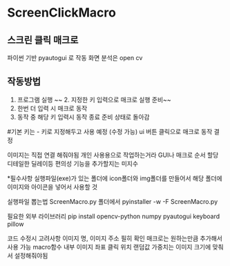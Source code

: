 # ScreenClickMacro
## 스크린 클릭 매크로

파이썬 기반 pyautogui 로 작동
화면 분석은 open cv

## 작동방법
1. 프로그램 실행
~~ 2. 지정한 키 입력으로 매크로 실행 준비~~
3. 한번 더 입력 시 매크로 동작
4. 동작 중 해당 키 입력시 동작 종료 준비 상태로 돌아감

#기본 키는 - 키로 지정해두고 사용 예정 (수정 가능)
ui 버튼 클릭으로 매크로 동작 결정

이미지는 직접 연결 해줘야됨 개인 사용용으로 작업하는거라 GUI나 매크로 순서 할당 디테일한 딜레이등 편의성 기능을 추가할지는 미지수

*필수사항
실행파일(exe)가 있는 폴더에 icon폴더와 img폴더를 만들어서 해당 폴더에 이미지와 아이콘을 넣어서 사용할 것


실행파일 뽑는법
ScreenMacro.py
폴더에서 
pyinstaller -w -F ScreenMacro.py

필요한 외부 라이브러리
pip install opencv-python numpy pyautogui keyboard pillow

코드 수정시 고려사항
이미지 명, 이미지 주소 필히 확인
매크로는 원하는만큼 추가해서 사용 가능
macro함수 내부 이미지 좌표 클릭 위치 랜덤값 가중치는 이미지 크기에 맞춰서 설정해줘야됨
